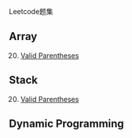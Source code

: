Leetcode题集

## Array
20. [Valid Parentheses](https://github.com/reming0227/leetcode/issues/2)

## Stack
20. [Valid Parentheses](https://github.com/reming0227/leetcode/issues/1)

## Dynamic Programming

